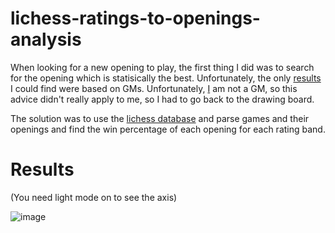 # lichess-ratings-to-openings-analysis

When looking for a new opening to play, the first thing I did was to search for the opening which is statisically the best. Unfortunately, the only
[results](https://thechessworld.com/articles/openings/chess-statistics-top-10-best-openings-for-white-and-black/) I could 
find were based on GMs. Unfortunately, [I](https://lichess.org/@/jhadden04) am not a GM, so this advice didn't really apply to me, so I had to go back to the drawing board.

The solution was to use the [lichess database](https://database.lichess.org/) and parse games and their openings and find the win percentage
of each opening for each rating band.

# Results

(You need light mode on to see the axis)

![image](https://user-images.githubusercontent.com/59323260/128207449-815920b5-9db9-469e-8bbb-94f1c2d26826.png)

















































































































